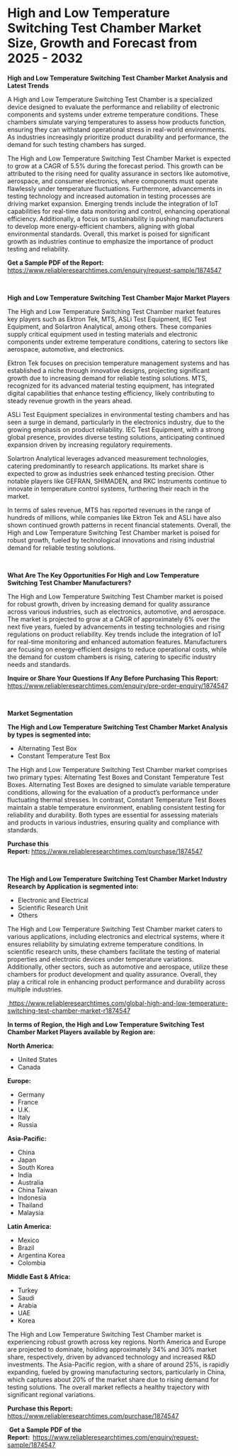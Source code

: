 <p><h1>High and Low Temperature Switching Test Chamber Market Size, Growth and Forecast from 2025 - 2032</h1></p><p><strong>High and Low Temperature Switching Test Chamber Market Analysis and Latest Trends</strong></p>
<p><p>A High and Low Temperature Switching Test Chamber is a specialized device designed to evaluate the performance and reliability of electronic components and systems under extreme temperature conditions. These chambers simulate varying temperatures to assess how products function, ensuring they can withstand operational stress in real-world environments. As industries increasingly prioritize product durability and performance, the demand for such testing chambers has surged.</p><p>The High and Low Temperature Switching Test Chamber Market is expected to grow at a CAGR of 5.5% during the forecast period. This growth can be attributed to the rising need for quality assurance in sectors like automotive, aerospace, and consumer electronics, where components must operate flawlessly under temperature fluctuations. Furthermore, advancements in testing technology and increased automation in testing processes are driving market expansion. Emerging trends include the integration of IoT capabilities for real-time data monitoring and control, enhancing operational efficiency. Additionally, a focus on sustainability is pushing manufacturers to develop more energy-efficient chambers, aligning with global environmental standards. Overall, this market is poised for significant growth as industries continue to emphasize the importance of product testing and reliability.</p></p>
<p><strong>Get a Sample PDF of the Report:&nbsp;</strong> <a href="https://www.reliableresearchtimes.com/enquiry/request-sample/1874547?utm_campaign=3543&utm_medium=2&utm_source=Github&utm_content=ia&utm_term=12042025&utm_id=high-and-low-temperature-switching-test-chamber">https://www.reliableresearchtimes.com/enquiry/request-sample/1874547</a></p>
<p>&nbsp;</p>
<p><strong>High and Low Temperature Switching Test Chamber Major Market Players</strong></p>
<p><p>The High and Low Temperature Switching Test Chamber market features key players such as Ektron Tek, MTS, ASLi Test Equipment, IEC Test Equipment, and Solartron Analytical, among others. These companies supply critical equipment used in testing materials and electronic components under extreme temperature conditions, catering to sectors like aerospace, automotive, and electronics.</p><p>Ektron Tek focuses on precision temperature management systems and has established a niche through innovative designs, projecting significant growth due to increasing demand for reliable testing solutions. MTS, recognized for its advanced material testing equipment, has integrated digital capabilities that enhance testing efficiency, likely contributing to steady revenue growth in the years ahead.</p><p>ASLi Test Equipment specializes in environmental testing chambers and has seen a surge in demand, particularly in the electronics industry, due to the growing emphasis on product reliability. IEC Test Equipment, with a strong global presence, provides diverse testing solutions, anticipating continued expansion driven by increasing regulatory requirements.</p><p>Solartron Analytical leverages advanced measurement technologies, catering predominantly to research applications. Its market share is expected to grow as industries seek enhanced testing precision. Other notable players like GEFRAN, SHIMADEN, and RKC Instruments continue to innovate in temperature control systems, furthering their reach in the market.</p><p>In terms of sales revenue, MTS has reported revenues in the range of hundreds of millions, while companies like Ektron Tek and ASLi have also shown continued growth patterns in recent financial statements. Overall, the High and Low Temperature Switching Test Chamber market is poised for robust growth, fueled by technological innovations and rising industrial demand for reliable testing solutions.</p></p>
<p>&nbsp;</p>
<p><strong>What Are The Key Opportunities For High and Low Temperature Switching Test Chamber Manufacturers?</strong></p>
<p><p>The High and Low Temperature Switching Test Chamber market is poised for robust growth, driven by increasing demand for quality assurance across various industries, such as electronics, automotive, and aerospace. The market is projected to grow at a CAGR of approximately 6% over the next five years, fueled by advancements in testing technologies and rising regulations on product reliability. Key trends include the integration of IoT for real-time monitoring and enhanced automation features. Manufacturers are focusing on energy-efficient designs to reduce operational costs, while the demand for custom chambers is rising, catering to specific industry needs and standards.</p></p>
<p><strong>Inquire or Share Your Questions If Any Before Purchasing This Report:</strong> <a href="https://www.reliableresearchtimes.com/enquiry/pre-order-enquiry/1874547?utm_campaign=3543&utm_medium=2&utm_source=Github&utm_content=ia&utm_term=12042025&utm_id=high-and-low-temperature-switching-test-chamber">https://www.reliableresearchtimes.com/enquiry/pre-order-enquiry/1874547</a></p>
<p>&nbsp;</p>
<p><strong>Market Segmentation</strong></p>
<p><strong>The High and Low Temperature Switching Test Chamber Market Analysis by types is segmented into:</strong></p>
<p><ul><li>Alternating Test Box</li><li>Constant Temperature Test Box</li></ul></p>
<p><p>The High and Low Temperature Switching Test Chamber market comprises two primary types: Alternating Test Boxes and Constant Temperature Test Boxes. Alternating Test Boxes are designed to simulate variable temperature conditions, allowing for the evaluation of a product’s performance under fluctuating thermal stresses. In contrast, Constant Temperature Test Boxes maintain a stable temperature environment, enabling consistent testing for reliability and durability. Both types are essential for assessing materials and products in various industries, ensuring quality and compliance with standards.</p></p>
<p><strong>Purchase this Report:&nbsp;</strong><a href="https://www.reliableresearchtimes.com/purchase/1874547?utm_campaign=3543&utm_medium=2&utm_source=Github&utm_content=ia&utm_term=12042025&utm_id=high-and-low-temperature-switching-test-chamber">https://www.reliableresearchtimes.com/purchase/1874547</a></p>
<p>&nbsp;</p>
<p><strong>The High and Low Temperature Switching Test Chamber Market Industry Research by Application is segmented into:</strong></p>
<p><ul><li>Electronic and Electrical</li><li>Scientific Research Unit</li><li>Others</li></ul></p>
<p><p>The High and Low Temperature Switching Test Chamber market caters to various applications, including electronics and electrical systems, where it ensures reliability by simulating extreme temperature conditions. In scientific research units, these chambers facilitate the testing of material properties and electronic devices under temperature variations. Additionally, other sectors, such as automotive and aerospace, utilize these chambers for product development and quality assurance. Overall, they play a critical role in enhancing product performance and durability across multiple industries.</p></p>
<p><a href="https://www.reliableresearchtimes.com/global-high-and-low-temperature-switching-test-chamber-market-r1874547?utm_campaign=3543&utm_medium=2&utm_source=Github&utm_content=ia&utm_term=12042025&utm_id=high-and-low-temperature-switching-test-chamber">&nbsp;https://www.reliableresearchtimes.com/global-high-and-low-temperature-switching-test-chamber-market-r1874547</a></p>
<p><strong>In terms of Region, the High and Low Temperature Switching Test Chamber Market Players available by Region are:</strong></p>
<p>
    <p> <strong> North America: </strong>
        <ul>
            <li>United States</li>
            <li>Canada</li>
        </ul>
        </p> 
    <p> <strong> Europe: </strong>
        <ul>
            <li>Germany</li>
            <li>France</li>
            <li>U.K.</li>
            <li>Italy</li>
            <li>Russia</li>
        </ul>
        </p> 
    <p> <strong> Asia-Pacific: </strong>
        <ul>
            <li>China</li>
            <li>Japan</li>
            <li>South Korea</li>
            <li>India</li>
            <li>Australia</li>
            <li>China Taiwan</li>
            <li>Indonesia</li>
            <li>Thailand</li>
            <li>Malaysia</li>
        </ul>
        </p> 
    <p> <strong> Latin America: </strong>
        <ul>
            <li>Mexico</li>
            <li>Brazil</li>
            <li>Argentina Korea</li>
            <li>Colombia</li>
        </ul>
        </p> 
    <p> <strong> Middle East & Africa: </strong>
        <ul>
            <li>Turkey</li>
            <li>Saudi</li>
            <li>Arabia</li>
            <li>UAE</li>
            <li>Korea</li>
        </ul>
    </p>
    </p>
<p><p>The High and Low Temperature Switching Test Chamber market is experiencing robust growth across key regions. North America and Europe are projected to dominate, holding approximately 34% and 30% market share, respectively, driven by advanced technology and increased R&D investments. The Asia-Pacific region, with a share of around 25%, is rapidly expanding, fueled by growing manufacturing sectors, particularly in China, which captures about 20% of the market share due to rising demand for testing solutions. The overall market reflects a healthy trajectory with significant regional variations.</p></p>
<p><strong>Purchase this Report: </strong><a href="https://www.reliableresearchtimes.com/purchase/1874547?utm_campaign=3543&utm_medium=2&utm_source=Github&utm_content=ia&utm_term=12042025&utm_id=high-and-low-temperature-switching-test-chamber">https://www.reliableresearchtimes.com/purchase/1874547</a></p>
<p>&nbsp;<strong>Get a Sample PDF of the Report:&nbsp;&nbsp;</strong><a href="https://www.reliableresearchtimes.com/enquiry/request-sample/1874547?utm_campaign=3543&utm_medium=2&utm_source=Github&utm_content=ia&utm_term=12042025&utm_id=high-and-low-temperature-switching-test-chamber">https://www.reliableresearchtimes.com/enquiry/request-sample/1874547</a></p>
<p><strong></strong></p>
<p><p></p><p></p><p></p></p>